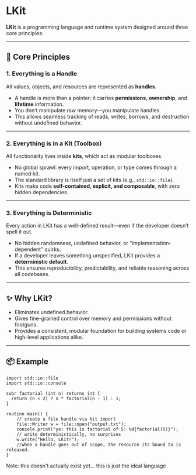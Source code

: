 # LKit

**LKit** is a programming language and runtime system designed around three core principles:

---

## 🔑 Core Principles

### 1. Everything is a Handle  
All values, objects, and resources are represented as **handles**.  
- A handle is more than a pointer: it carries **permissions**, **ownership**, and **lifetime** information.  
- You don’t manipulate raw memory—you manipulate handles.  
- This allows seamless tracking of reads, writes, borrows, and destruction without undefined behavior.

---

### 2. Everything is in a Kit (Toolbox)  
All functionality lives inside **kits**, which act as modular toolboxes.  
- No global sprawl: every import, operation, or type comes through a named kit.  
- The standard library is itself just a set of kits (e.g., `std::io::file`).  
- Kits make code **self-contained, explicit, and composable**, with zero hidden dependencies.

---

### 3. Everything is Deterministic  
Every action in LKit has a well-defined result—even if the developer doesn’t spell it out.  
- No hidden randomness, undefined behavior, or “implementation-dependent” quirks.  
- If a developer leaves something unspecified, LKit provides a **deterministic default**.  
- This ensures reproducibility, predictability, and reliable reasoning across all codebases.

---

## ✨ Why LKit?
- Eliminates undefined behavior.  
- Gives fine-grained control over memory and permissions without footguns.  
- Provides a consistent, modular foundation for building systems code or high-level applications alike.  

---

## 📦 Example

```lkit
import std::io::file
import std::io::console

subr factorial (int n) returns int {
  return (n < 2) ? n * factorial(n - 1) : 1;
}

routine main() {
    // create a file handle via kit import
    file::Writer w = file::open("output.txt");
    console.print("yo! this is factorial of 5: %d{factorial(5)}");
    // write deterministically, no surprises
    w.write("Hello, LKit!");
    //when a handle goes out of scope, the resource its bound to is released. 
}
```
Note: this doesn't actually exist yet... this is just the ideal language
